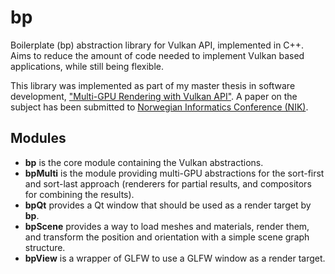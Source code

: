 # bp
Boilerplate (bp) abstraction library for Vulkan API, implemented in C++. Aims to reduce the amount of code needed to implement Vulkan based applications, while still being flexible.

This library was implemented as part of my master thesis in software development, ["Multi-GPU Rendering with Vulkan API"](https://www.dropbox.com/s/vcxopmghzojahb1/lot-mgpu-rendering-vulkan.pdf?dl=1). A paper on the subject has been submitted to [Norwegian Informatics Conference (NIK)](http://ojs.bibsys.no/index.php/NIK/article/view/513).
## Modules
* **bp** is the core module containing the Vulkan abstractions.
* **bpMulti** is the module providing multi-GPU abstractions for the sort-first and sort-last approach (renderers for partial results, and compositors for combining the results).
* **bpQt** provides a Qt window that should be used as a render target by **bp**.
* **bpScene** provides a way to load meshes and materials, render them, and transform the position and orientation with a simple scene graph structure.
* **bpView** is a wrapper of GLFW to use a GLFW window as a render target.
